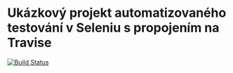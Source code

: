 # Ukázkový projekt automatizovaného testování v Seleniu s propojením na Travise


[![Build Status](https://travis-ci.com/Hed94/4IT478.svg?branch=master)](https://travis-ci.com/Hed94/4IT478)
